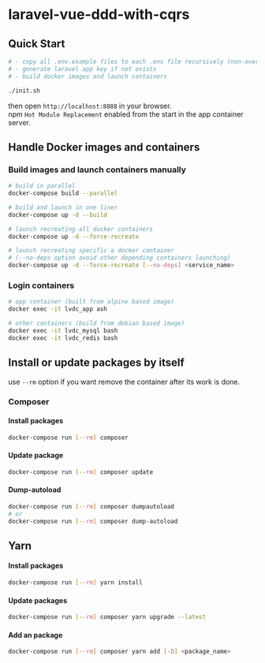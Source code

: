 # laravel-vue-ddd-with-cqrs

## Quick Start
```bash
# - copy all .env.example files to each .env file recursively (non-overwriting)
# - generate laravel app key if not exists
# - build docker images and launch containers

./init.sh
```

then open `http://localhost:8888` in your browser.<br>
npm `Hot Module Replacement` enabled from the start in the app container server.


## Handle Docker images and containers
### Build images and launch containers manually
```bash
# build in parallel
docker-compose build --parallel

# build and launch in one liner
docker-compose up -d --build

# launch recreating all docker containers
docker-compose up -d --force-recreate

# launch recreating specific a docker container
# (--no-deps option avoid other depending containers launching)
docker-compose up -d --force-recreate [--no-deps] <service_name>
```

### Login containers
```bash
# app container (built from alpine based image) 
docker exec -it lvdc_app ash

# other containers (build from debian based image)
docker exec -it lvdc_mysql bash
docker exec -it lvdc_redis bash
```


## Install or update packages by itself
use `--rm` option if you want remove the container after its work is done.
### Composer
#### Install packages
```bash
docker-compose run [--rm] composer
```
#### Update package
```bash
docker-compose run [--rm] composer update
```
#### Dump-autoload
```bash
docker-compose run [--rm] composer dumpautoload
# or
docker-compose run [--rm] composer dump-autoload
```

## Yarn
#### Install packages
```bash
docker-compose run [--rm] yarn install
```
#### Update packages
```bash
docker-compose run [--rm] composer yarn upgrade --latest
```
#### Add an package
```bash
docker-compose run [--rm] composer yarn add [-D] <package_name>
```
